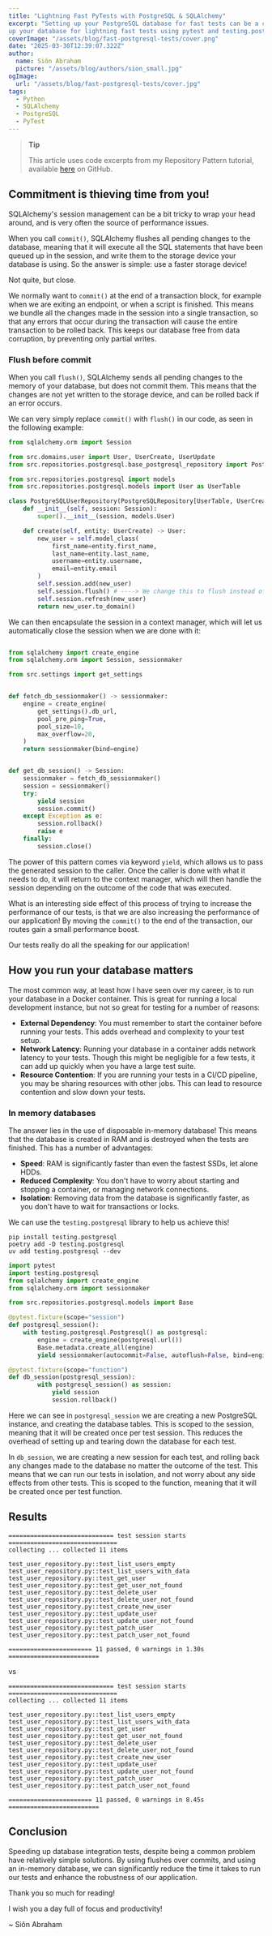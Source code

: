 ```yaml
---
title: "Lightning Fast PyTests with PostgreSQL & SQLAlchemy"
excerpt: "Setting up your PostgreSQL database for fast tests can be a challenge. This guide will show you how to set 
up your database for lightning fast tests using pytest and testing.postgresql."
coverImage: "/assets/blog/fast-postgresql-tests/cover.png"
date: "2025-03-30T12:39:07.322Z"
author:
  name: Siôn Abraham
  picture: "/assets/blog/authors/sion_small.jpg"
ogImage:
  url: "/assets/blog/fast-postgresql-tests/cover.jpg"
tags: 
  - Python
  - SQLAlchemy
  - PostgreSQL
  - PyTest
---
```


> **Tip**
> 
> This article uses code excerpts from my Repository Pattern tutorial, available [here](https://github.com/sionabraham-senvo/sioncodes/tree/main/examples/repository_pattern) on GitHub.

##  Commitment is thieving time from you!

SQLAlchemy's session management can be a bit tricky to wrap your head around, and is very often the source of 
performance issues.

When you call `commit()`, SQLAlchemy flushes all pending changes to the database, meaning that it will execute 
all the SQL statements that have been queued up in the session, and write them to the storage device your database 
is using. So the answer is simple: use a faster storage device! 

Not quite, but close.

We normally want to `commit()` at the end of a transaction block, for example when we are exiting an endpoint, or when 
a script is finished. This means we bundle all the changes made in the session into a single transaction, 
so that any errors that occur during the transaction will cause the entire transaction to be rolled back. This keeps 
our database free from data corruption, by preventing only partial writes.

###  Flush before commit

When you call `flush()`, SQLAlchemy sends all pending changes to the memory of your database, but does not commit them.
This means that the changes are not yet written to the storage device, and can be rolled back if an error occurs.

We can very simply replace `commit()` with `flush()` in our code, as seen in the following example:

```python
from sqlalchemy.orm import Session

from src.domains.user import User, UserCreate, UserUpdate
from src.repositories.postgresql.base_postgresql_repository import PostgreSQLRepository

from src.repositories.postgresql import models
from src.repositories.postgresql.models import User as UserTable

class PostgreSQLUserRepository(PostgreSQLRepository[UserTable, UserCreate, UserUpdate, User]):
    def __init__(self, session: Session):
        super().__init__(session, models.User)

    def create(self, entity: UserCreate) -> User:
        new_user = self.model_class(
            first_name=entity.first_name,
            last_name=entity.last_name,
            username=entity.username,
            email=entity.email
        )
        self.session.add(new_user)
        self.session.flush() # ----> We change this to flush instead of commit!
        self.session.refresh(new_user)
        return new_user.to_domain()
```

We can then encapsulate the session in a context manager, which will let us automatically close the session when we are
done with it:

```python

from sqlalchemy import create_engine
from sqlalchemy.orm import Session, sessionmaker

from src.settings import get_settings


def fetch_db_sessionmaker() -> sessionmaker:
    engine = create_engine(
        get_settings().db_url,
        pool_pre_ping=True,
        pool_size=10,
        max_overflow=20,
    )
    return sessionmaker(bind=engine)


def get_db_session() -> Session:
    sessionmaker = fetch_db_sessionmaker()
    session = sessionmaker()
    try:
        yield session
        session.commit()
    except Exception as e:
        session.rollback()
        raise e
    finally:
        session.close()
```

The power of this pattern comes via keyword `yield`, which allows us to pass the generated session to the caller. 
Once the caller is done with what it needs to do, it will return to the context manager, which will then handle the 
session depending on the outcome of the code that was executed.

What is an interesting side effect of this process of trying to increase the performance of our tests, is that we are 
also increasing the performance of our application! By moving the `commit()` to the end of the transaction, our 
routes gain a small performance boost.

Our tests really do all the speaking for our application!

##  How you run your database matters

The most common way, at least how I have seen over my career, is to run your database in a Docker container. This is 
great for running a local development instance, but not so great for testing for a number of reasons:

- **External Dependency**: You must remember to start the container before running your tests. This adds overhead and 
  complexity to your test setup.
- **Network Latency**: Running your database in a container adds network latency to your tests. Though this might be 
  negligible for a few tests, it can add up quickly when you have a large test suite.
- **Resource Contention**: If you are running your tests in a CI/CD pipeline, you may be sharing resources with other 
  jobs. This can lead to resource contention and slow down your tests.

###  In memory databases

The answer lies in the use of disposable in-memory database! This means that the database is 
created in RAM and is destroyed when the tests are finished. This has a number of advantages:
- **Speed**: RAM is significantly faster than even the fastest SSDs, let alone HDDs.
- **Reduced Complexity**: You don't have to worry about starting and stopping a container, or managing network 
  connections.
- **Isolation**: Removing data from the database is significantly faster, as you don't have to wait for 
  transactions or locks.

We can use the `testing.postgresql` library to help us achieve this!

```shell
pip install testing.postgresql
poetry add -D testing.postgresql
uv add testing.postgresql --dev
```

```python
import pytest
import testing.postgresql
from sqlalchemy import create_engine
from sqlalchemy.orm import sessionmaker

from src.repositories.postgresql.models import Base

@pytest.fixture(scope="session")
def postgresql_session():
    with testing.postgresql.Postgresql() as postgresql:
        engine = create_engine(postgresql.url())
        Base.metadata.create_all(engine)
        yield sessionmaker(autocommit=False, autoflush=False, bind=engine)

@pytest.fixture(scope="function")
def db_session(postgresql_session):
        with postgresql_session() as session:
            yield session
            session.rollback()
```

Here we can see in `postgresql_session` we are creating a new PostgreSQL instance, and creating the database tables. 
This is scoped to the session, meaning that it will be created once per test session. This reduces the overhead of 
setting up and tearing down the database for each test.

In `db_session`, we are creating a new session for each test, and rolling back any changes made to the database no 
matter the outcome of the test. This means that we can run our tests in isolation, and not worry about any side effects
from other tests. This is scoped to the function, meaning that it will be created once per test function.

##  Results

```shell
============================= test session starts ==============================
collecting ... collected 11 items

test_user_repository.py::test_list_users_empty 
test_user_repository.py::test_list_users_with_data 
test_user_repository.py::test_get_user 
test_user_repository.py::test_get_user_not_found 
test_user_repository.py::test_delete_user 
test_user_repository.py::test_delete_user_not_found 
test_user_repository.py::test_create_new_user 
test_user_repository.py::test_update_user 
test_user_repository.py::test_update_user_not_found 
test_user_repository.py::test_patch_user 
test_user_repository.py::test_patch_user_not_found 

======================= 11 passed, 0 warnings in 1.30s =========================
```

vs

```shell
============================= test session starts ==============================
collecting ... collected 11 items

test_user_repository.py::test_list_users_empty 
test_user_repository.py::test_list_users_with_data 
test_user_repository.py::test_get_user 
test_user_repository.py::test_get_user_not_found 
test_user_repository.py::test_delete_user 
test_user_repository.py::test_delete_user_not_found 
test_user_repository.py::test_create_new_user 
test_user_repository.py::test_update_user 
test_user_repository.py::test_update_user_not_found 
test_user_repository.py::test_patch_user 
test_user_repository.py::test_patch_user_not_found 

======================= 11 passed, 0 warnings in 8.45s =========================
```

##  Conclusion

Speeding up database integration tests, despite being a common problem have relatively simple solutions. By using 
flushes over commits, and using an in-memory database, we can significantly reduce the time it takes to run our 
tests and enhance the robustness of our application.

Thank you so much for reading! 

I wish you a day full of focus and productivity!

~ Siôn Abraham